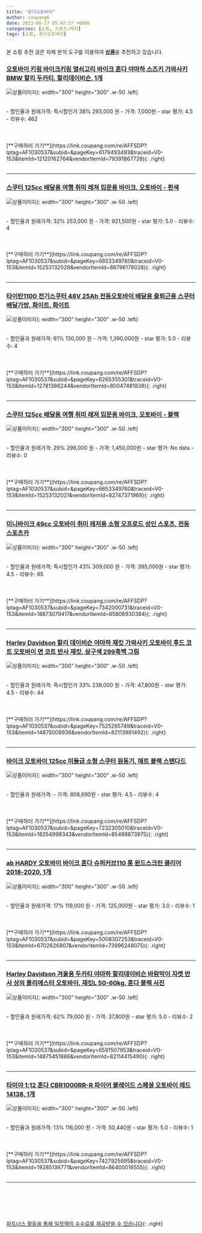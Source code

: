 ```yaml
---
title: "혼다오토바이"
author: coupang6
date: 2023-08-17 05:42:57 +0800
categories: [쇼핑, 스포츠/레저]
tags: [쇼핑, 혼다오토바이]
---
```


본 쇼핑 추천 글은 자체 분석 도구를 이용하여 [**상품**](https://link.coupang.com/a/bao1ui)을 추천하고 있습니다.

### [오토바이 키링 바이크키링 열쇠고리 바이크 혼다 야마하 스즈키 가와사키 BMW 할리 두카티, 할리데이비슨, 1개](https://link.coupang.com/re/AFFSDP?lptag=AF1030537&subid=&pageKey=6179493493&traceid=V0-153&itemId=12120162764&vendorItemId=79391867739)

![상품이미지](https://thumbnail10.coupangcdn.com/thumbnails/remote/230x230ex/image/vendor_inventory/b45f/bc76c4b0c5e02198743370dfb7b4d75182f0499068181f89928a469a7cb6.jpeg){: width="300" height="300" .w-50 .left}


<br>
- 할인율과 원래가격: 즉시할인가 38%  293,000   원
- 가격: 7,000원
- star 평가: 4.5
- 리뷰수: 462
<br>
<br>
<br>
<br>
[**구매하러 가기**](https://link.coupang.com/re/AFFSDP?lptag=AF1030537&subid=&pageKey=6179493493&traceid=V0-153&itemId=12120162764&vendorItemId=79391867739){: .right}
<br>
<br>

---

### [스쿠터 125cc 배달용 여행 취미 레져 입문용 바이크, 오토바이 - 흰색](https://link.coupang.com/re/AFFSDP?lptag=AF1030537&subid=&pageKey=6653349760&traceid=V0-153&itemId=15253132028&vendorItemId=86796178028)

![상품이미지](https://thumbnail8.coupangcdn.com/thumbnails/remote/230x230ex/image/vendor_inventory/d010/fae2539fb33f689fe92ebd2b560690f5028cc8d429d3095765130183cd87.jpg){: width="300" height="300" .w-50 .left}


<br>
- 할인율과 원래가격: 32%  253,000   원
- 가격: 921,500원
- star 평가: 5.0
- 리뷰수: 4
<br>
<br>
<br>
<br>
[**구매하러 가기**](https://link.coupang.com/re/AFFSDP?lptag=AF1030537&subid=&pageKey=6653349760&traceid=V0-153&itemId=15253132028&vendorItemId=86796178028){: .right}
<br>
<br>

---

### [타이탄1100 전기스쿠터 48V 25Ah 전동오토바이 배달용 출퇴근용 스쿠터 배달가방, 화이트, 화이트](https://link.coupang.com/re/AFFSDP?lptag=AF1030537&subid=&pageKey=6265355301&traceid=V0-153&itemId=12781386244&vendorItemId=80047481838)

![상품이미지](https://thumbnail9.coupangcdn.com/thumbnails/remote/230x230ex/image/vendor_inventory/2df1/7599d2ffde472262dcd870b293af5f9ee708cfaa511d47e521ddcfd61fc1.jpg){: width="300" height="300" .w-50 .left}


<br>
- 할인율과 원래가격: 61%  130,000   원
- 가격: 1,390,000원
- star 평가: 5.0
- 리뷰수: 4
<br>
<br>
<br>
<br>
[**구매하러 가기**](https://link.coupang.com/re/AFFSDP?lptag=AF1030537&subid=&pageKey=6265355301&traceid=V0-153&itemId=12781386244&vendorItemId=80047481838){: .right}
<br>
<br>

---

### [스쿠터 125cc 배달용 여행 취미 레져 입문용 바이크, 오토바이 - 블랙](https://link.coupang.com/re/AFFSDP?lptag=AF1030537&subid=&pageKey=6653349760&traceid=V0-153&itemId=15253132021&vendorItemId=82747371969)

![상품이미지](https://thumbnail10.coupangcdn.com/thumbnails/remote/230x230ex/image/vendor_inventory/dc18/9d96517cd1c366324791fccc2c4256964eb8a63f8829044c14048913fffd.png){: width="300" height="300" .w-50 .left}


<br>
- 할인율과 원래가격: 29%  298,000   원
- 가격: 1,450,000원
- star 평가: No data
- 리뷰수: 0
<br>
<br>
<br>
<br>
[**구매하러 가기**](https://link.coupang.com/re/AFFSDP?lptag=AF1030537&subid=&pageKey=6653349760&traceid=V0-153&itemId=15253132021&vendorItemId=82747371969){: .right}
<br>
<br>

---

### [미니바이크 49cc 오토바이 취미 레저용 소형 오프로드 성인 스포츠, 전동 스포츠카](https://link.coupang.com/re/AFFSDP?lptag=AF1030537&subid=&pageKey=7342000731&traceid=V0-153&itemId=18873079417&vendorItemId=85806930384)

![상품이미지](https://thumbnail7.coupangcdn.com/thumbnails/remote/230x230ex/image/vendor_inventory/713e/7b1bdd86adf9ff1a94ee756f1b638111e45194dc79dae6f367c98ad725ca.png){: width="300" height="300" .w-50 .left}


<br>
- 할인율과 원래가격: 즉시할인가 43%  309,000   원
- 가격: 395,000원
- star 평가: 4.5
- 리뷰수: 85
<br>
<br>
<br>
<br>
[**구매하러 가기**](https://link.coupang.com/re/AFFSDP?lptag=AF1030537&subid=&pageKey=7342000731&traceid=V0-153&itemId=18873079417&vendorItemId=85806930384){: .right}
<br>
<br>

---

### [Harley Davidson 할리 데이비슨 야마하 재킷 가와사키 오토바이 후드 코트 오토바이 면 코트 반사 재킷, 살구색 299흑백 그림](https://link.coupang.com/re/AFFSDP?lptag=AF1030537&subid=&pageKey=7525265749&traceid=V0-153&itemId=14875008936&vendorItemId=82113981492)

![상품이미지](https://thumbnail8.coupangcdn.com/thumbnails/remote/230x230ex/image/vendor_inventory/0ebb/0ce481e022d9e7fee525ee3c8266dfae354ddc81c6560c9bb4cfc7e6f566.jpg){: width="300" height="300" .w-50 .left}


<br>
- 할인율과 원래가격: 즉시할인가 33%  239,000   원
- 가격: 47,800원
- star 평가: 4.5
- 리뷰수: 44
<br>
<br>
<br>
<br>
[**구매하러 가기**](https://link.coupang.com/re/AFFSDP?lptag=AF1030537&subid=&pageKey=7525265749&traceid=V0-153&itemId=14875008936&vendorItemId=82113981492){: .right}
<br>
<br>

---

### [바이크 오토바이 125cc 미들급 소형 스쿠터 원동기, 매트 블랙 스탠다드](https://link.coupang.com/re/AFFSDP?lptag=AF1030537&subid=&pageKey=7232305010&traceid=V0-153&itemId=18354998343&vendorItemId=85498873975)

![상품이미지](https://thumbnail9.coupangcdn.com/thumbnails/remote/230x230ex/image/vendor_inventory/5dd1/e2ac50a04543b2a0a131cf8c944a29ddaffd3c672a4e3d178f998af16897.jpg){: width="300" height="300" .w-50 .left}


<br>
- 할인율과 원래가격: 
- 가격: 808,690원
- star 평가: 4.5
- 리뷰수: 4
<br>
<br>
<br>
<br>
[**구매하러 가기**](https://link.coupang.com/re/AFFSDP?lptag=AF1030537&subid=&pageKey=7232305010&traceid=V0-153&itemId=18354998343&vendorItemId=85498873975){: .right}
<br>
<br>

---

### [ab HARDY 오토바이 바이크 혼다 슈퍼커브110 롱 윈드스크린 클리어 2018-2020, 1개](https://link.coupang.com/re/AFFSDP?lptag=AF1030537&subid=&pageKey=5008307253&traceid=V0-153&itemId=6702626807&vendorItemId=73996248075)

![상품이미지](https://thumbnail6.coupangcdn.com/thumbnails/remote/230x230ex/image/vendor_inventory/1ce9/5373fde8b4be60435ae86edd53133feb7cdbe1af3262f10de2a5a5f06884.jpg){: width="300" height="300" .w-50 .left}


<br>
- 할인율과 원래가격: 17%  119,000   원
- 가격: 125,000원
- star 평가: 3.0
- 리뷰수: 1
<br>
<br>
<br>
<br>
[**구매하러 가기**](https://link.coupang.com/re/AFFSDP?lptag=AF1030537&subid=&pageKey=5008307253&traceid=V0-153&itemId=6702626807&vendorItemId=73996248075){: .right}
<br>
<br>

---

### [Harley Davidson 겨울용 두카티 야마하 할리데이비슨 바람막이 자켓 반사 상의 폴리에스터 오토바이, 재킷L 50-60kg, 혼다 블랙 사진](https://link.coupang.com/re/AFFSDP?lptag=AF1030537&subid=&pageKey=6591507953&traceid=V0-153&itemId=14875451886&vendorItemId=82114415490)

![상품이미지](https://thumbnail7.coupangcdn.com/thumbnails/remote/230x230ex/image/vendor_inventory/29f4/c388d6ba1564d1983cc1c34b49e6808745ce84c14ef05c0e18348b7529c4.jpg){: width="300" height="300" .w-50 .left}


<br>
- 할인율과 원래가격: 62%  79,000   원
- 가격: 37,800원
- star 평가: 5.0
- 리뷰수: 2
<br>
<br>
<br>
<br>
[**구매하러 가기**](https://link.coupang.com/re/AFFSDP?lptag=AF1030537&subid=&pageKey=6591507953&traceid=V0-153&itemId=14875451886&vendorItemId=82114415490){: .right}
<br>
<br>

---

### [타미야 1:12 혼다 CBR1000RR-R 파이어 블레이드 스페셜 오토바이 레드 14138, 1개](https://link.coupang.com/re/AFFSDP?lptag=AF1030537&subid=&pageKey=7427925695&traceid=V0-153&itemId=19285136771&vendorItemId=86400016555)

![상품이미지](https://thumbnail7.coupangcdn.com/thumbnails/remote/230x230ex/image/retail/images/2023/06/27/17/4/135a7594-997b-4c26-a834-404d6403bd36.jpg){: width="300" height="300" .w-50 .left}


<br>
- 할인율과 원래가격: 13%  116,000   원
- 가격: 50,440원
- star 평가: 5.0
- 리뷰수: 1
<br>
<br>
<br>
<br>
[**구매하러 가기**](https://link.coupang.com/re/AFFSDP?lptag=AF1030537&subid=&pageKey=7427925695&traceid=V0-153&itemId=19285136771&vendorItemId=86400016555){: .right}
<br>
<br>

---
<br><br><br><br><br> [파트너스 활동을 통해 일정액의 수수료를 제공받을 수 있습니다](https://link.coupang.com/a/bao1ui){: .right}